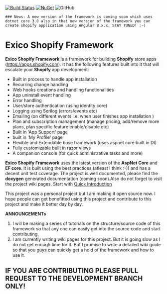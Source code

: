 [![Build Status](https://ishahrier.visualstudio.com/eXicoShopifyFramework/_apis/build/status/ExicoShopifyFramework-%20Release%20(master)%20Branch)](https://ishahrier.visualstudio.com/eXicoShopifyFramework/_build/latest?definitionId=7) 
[![NuGet](https://img.shields.io/nuget/v/Exico.Shopify.Web.Core.svg)](https://badge.fury.io/nu/Exico.Shopify.Web.Core)
![GitHub](https://img.shields.io/github/license/mashape/apistatus.svg)

```
### News: A new version of the framework is coming soon which uses dotnet core 3.0 also in that new version of the framework you can
create shopify application using Angular 8.x.x. STAY TUNED! :-)
```

# Exico Shopify Framework

**Exico Shopify Framework** is a framework for building **Shopify** store apps (https://apps.shopify.com). It has the following features built into it that will escalate your **Shopify** app development:

- Built in process to handle app installation
- Recurring change handling
- Web hooks creations and handling functionalities
- App uninstall event handling
- Error handling
- User/store authentication (using identity core)
- Logging using Serilog (errors/events etc)
- Emailing (on different events i.e. when user finishes app installation  )
- Plan and subscription management (manage pricing, add/remove more plans, plan specific feature enable/disable etc)
- Built in 'App Support' page
- built in 'My Profile' page
- Flexible and Extendable base framework (uses aspnet core built in DI)
- Fully customizable built in razor views
- A companion console (for quick administrative tasks and more)

**Exico Shopify Framework** uses the latest version of the **AspNet Core** and **EF core**. It is built using the best practices (atleast I think :-)) and has a decent unit test coverage. The project is well documented, please find the **doxygen** generated documentation (coming soon).Also do not forget to visit the project wiki pages. Start with [Quick Introduction]( https://github.com/ishahrier/ExicoShopifyFramework/wiki/**Quick-Introduction**)

This project was a personal project but I am making it open source now. I hope people can get benefitted using this project and contribute to this project and make it better day by day.


**ANNOUNCEMENTs** 

1. I will be making a series of tutorials on the structure/source code of this framework so that any one can easily get into the source code and start contributing.
2. I am currently writing wiki pages for this project. But it is going slow as I do not get enough time for it. But I promise to write a detailed wiki guide so that you guys can quickly get a hold of the framework and how to use it.

## IF YOU ARE CONTRIBUTING PLEASE PULL REQUEST TO THE DEVELOPMENT BRANCH ONLY!
